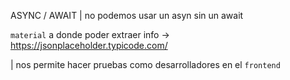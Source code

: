 ASYNC / AWAIT
| no podemos usar un asyn sin un await

`material` a donde poder extraer info -> https://jsonplaceholder.typicode.com/

| nos permite hacer pruebas como desarrolladores en el `frontend`
